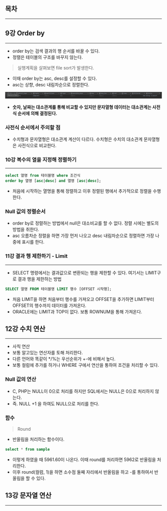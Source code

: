 ## 목차

---

## 9강 Order by

---

- order by는 검색 결과의 행 순서를 바꿀 수 있다. 
- 정렬은 테이블의 구조를 바꾸지 않는다.

> 실행계획을 살펴보면 file sort가 발생한다.

- 이때 order by는 asc, desc를 설정할 수 있다. 
- asc는 상향, desc 내림차순으로 정렬한다.

![img_2.png](../../img/img_2.png)

- **숫자, 날짜는 대소관계를 통해 비교할 수 있지만 문자열형 데이터는 대소관계는 사전식 순서에 의해 결정된다.**

### 사전식 순서에서 주의할 점
- 수치형과 문자열형은 대소관계 계산이 다르다. 수치형은 수치의 대소관계 문자열형은 사전식으로 비교한다.


### 10강 복수의 열을 지정해 정렬하기

---

```sql
select 열명 from 테이블명 where 조건식
order by 열명 [asc|desc] and 열명 [asc|desc];
```

- 처음에 시작하는 열명을 통해 정렬하고 이후 정렬된 행에서 추가적으로 정렬을 수행한다.

### Null 값의 정렬순서
- order by로 정렬하는 방법에서 null은 대소비교를 할 수 없다. 정렬 시에는 별도의 방법을 취한다.
- asc 오름차순 정렬을 하면 가장 먼저 나오고 desc 내림차순으로 정렬하면 가장 나중에 표시를 한다.

### 11강 결과 행 제한하기 - Limit

---

- SELECT 명령에서는 결과값으로 변환되는 행을 제한할 수 있다. 여기서는 LIMIT구로 결과 행을 제한하는 방법

```sql
SELECT 열명 FROM 테이블명 LIMIT 행수 [OFFSET 시작행];
```
- 처음 LIMIT을 하면 처음부터 행수를 가져오고 OFFSET을 추가하면 LIMIT부터 OFFSET의 행수까지 데이터를 가져온다.
- ORACLE에는 LIMIT과 TOP이 없다. 보통 ROWNUM을 통해 가져온다.

## 12강 수치 연산

---

- 사칙 연산
- 보통 알고있는 연산자를 토해 처리한다.
- 다른 언어와 똑같이 */%는 우선순위가 +-에 비해서 높다.
- 보통 컬럼에 추가를 하거나 WHERE 구에서 연산을 통하여 조건을 처리할 수 있다.

### Null 값의 연산
- C, PHP는 NULL이 0으로 처리를 하지만 SQL에서는 NULL은 0으로 처리하지 않는다.
- 즉.  NULL +1 을 하여도 NULL으로 처리를 한다.

### 함수

> Round
- 반올림을 처리하는 함수이다.
```sql
select * from sample
```
- 이렇게 하였을 때 5961.60이 나온다. 이때 round를 처리하면 5962로 반올림을 처리한다.
- 이후 round(컬럼, 1)을 하면 소수점 둘째 자리에서 반올림을 하고 -를 통하여서 반올림을 할 수 있다.

## 13강 문자열 연산

---


